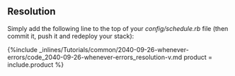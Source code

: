 <!--  usedin: [ _rails/Tutorials/2017-08-21-whenever-errors.md] -->


## Resolution
Simply add the following line to the top of your *config/schedule.rb* file (then commit it, push it and redeploy your stack):



{%include _inlines/Tutorials/common/2040-09-26-whenever-errors/code_2040-09-26-whenever-errors_resolution-v.md  product = include.product %}



